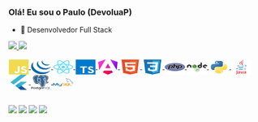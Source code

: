 ### Olá! Eu sou o Paulo (DevoluaP)

- 🔭 Desenvolvedor Full Stack

<div>
  <a href="https://github.com/DevoluaP">
  <img height="180em" src="https://github-readme-stats.vercel.app/api?username=devoluap&show_icons=true&theme=dark&include_all_commits=true&count_private=true"/>
  <img height="180em" src="https://github-readme-stats.vercel.app/api/top-langs/?username=devoluap&layout=compact&langs_count=16&theme=dark"/>
</div>

<div style="display: inline_block"><br>
  <img align="center" alt="JavaScript" height="30" width="40" src="https://raw.githubusercontent.com/devicons/devicon/master/icons/javascript/javascript-plain.svg" title="JavaScript">
  <img align="center" alt="jQuery" height="30" width="40" src="https://raw.githubusercontent.com/devicons/devicon/master/icons/jquery/jquery-original.svg" title="jQuery">
  <img align="center" alt="React" height="30" width="40" src="https://raw.githubusercontent.com/devicons/devicon/master/icons/react/react-original.svg" title="React">
  <img align="center" alt="TypeScript" height="30" width="40" src="https://raw.githubusercontent.com/devicons/devicon/master/icons/typescript/typescript-original.svg" title="TypeScript">
  <img align="center" alt="Angular" height="30" width="40" src="https://raw.githubusercontent.com/devicons/devicon/master/icons/angular/angular-original.svg" title="Angular">
  <img align="center" alt="HTML" height="30" width="40" src="https://raw.githubusercontent.com/devicons/devicon/master/icons/html5/html5-original.svg" title="HTML">
  <img align="center" alt="CSS" height="30" width="40" src="https://raw.githubusercontent.com/devicons/devicon/master/icons/css3/css3-original.svg" title="CSS">
  <img align="center" alt="PHP" height="30" width="40" src="https://raw.githubusercontent.com/devicons/devicon/master/icons/php/php-original.svg" title="PHP">
  <img align="center" alt="Nodejs" height="30" width="40" src="https://raw.githubusercontent.com/devicons/devicon/master/icons/nodejs/nodejs-original-wordmark.svg" title="NodeJS">
  <img align="center" alt="Python" height="30" width="40" src="https://raw.githubusercontent.com/devicons/devicon/master/icons/python/python-original.svg" title="Python">
  <img align="center" alt="Java" height="30" width="40" src="https://raw.githubusercontent.com/devicons/devicon/master/icons/java/java-original-wordmark.svg" title="Java">
  <img align="center" alt="Flutter" height="30" width="40" src="https://raw.githubusercontent.com/devicons/devicon/master/icons/flutter/flutter-original.svg" title="Flutter">
  <img align="center" alt="PostgreSQL" height="30" width="40" src="https://raw.githubusercontent.com/devicons/devicon/master/icons/postgresql/postgresql-original-wordmark.svg" title="PostgreSQL">
  <img align="center" alt="MySQL" height="30" width="40" src="https://raw.githubusercontent.com/devicons/devicon/master/icons/mysql/mysql-original-wordmark.svg" title="MySQL">
</div>

##

<div>
  <a href="https://www.linkedin.com/in/devoluap/" target="_blank"><img src="https://img.shields.io/badge/-LinkedIn-%23333?style=for-the-badge&logo=linkedin&logoColor=white"></a>
  <a href="mailto:devoluap@gmail.com" target="_blank"><img src="https://img.shields.io/badge/-Gmail-%23333?style=for-the-badge&logo=gmail&logoColor=white"></a>
  <a href="https://leetcode.com/u/DevoluaP/" target="_blank"><img src="https://img.shields.io/badge/-Leetcode-%23333?style=for-the-badge&logo=leetcode&logoColor=white"></a>
  <a href="https://stackoverflow.com/users/27024633/paulo-henrique" target="_blank"><img src="https://img.shields.io/badge/-Stackoverflow-%23333?style=for-the-badge&logo=stackoverflow&logoColor=white"></a>
</div>
